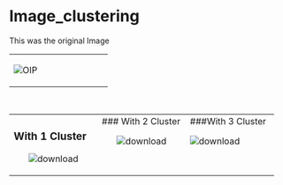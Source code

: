 # Image_clustering
<div>
 This was the original Image
 <table><tr><td valign="top" width="33%">
  
  ![OIP](https://github.com/kishore-FDI/Image_clustering/assets/147427164/88a21649-0643-4f64-a2e3-a6a8c207fe57)
</td>
</div>
<table><tr><td valign="top" width="33%">

### With 1 Cluster 
<div align="center">  
 
 ![download](https://github.com/kishore-FDI/Image_clustering/assets/147427164/58eb6377-3c96-49de-85db-5eb1c6677581)

</div>

</td><td valign="top" width="33%">
### With 2 Cluster 
<div align="center">  

 ![download](https://github.com/kishore-FDI/Image_clustering/assets/147427164/ee16f6b2-ec4b-43a7-9e6e-15e4ce82a977)

</div>

</td><td valign="top" width="33%">
 <div>
###With 3 Cluster
 
 ![download](https://github.com/kishore-FDI/Image_clustering/assets/147427164/6daed253-e910-47c6-aeb9-774b6ca5d8a4)

</div>
</td>
</br>
